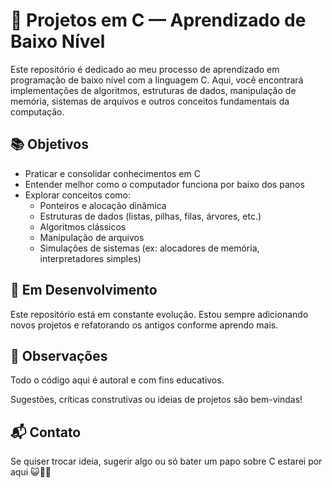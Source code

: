 # 🧠 Projetos em C — Aprendizado de Baixo Nível

Este repositório é dedicado ao meu processo de aprendizado em programação de baixo nível com a linguagem C. Aqui, você encontrará implementações de algoritmos, estruturas de dados, manipulação de memória, sistemas de arquivos e outros conceitos fundamentais da computação.

## 📚 Objetivos

- Praticar e consolidar conhecimentos em C
- Entender melhor como o computador funciona por baixo dos panos
- Explorar conceitos como:
  - Ponteiros e alocação dinâmica
  - Estruturas de dados (listas, pilhas, filas, árvores, etc.)
  - Algoritmos clássicos
  - Manipulação de arquivos
  - Simulações de sistemas (ex: alocadores de memória, interpretadores simples)

## 🚧 Em Desenvolvimento

Este repositório está em constante evolução. Estou sempre adicionando novos projetos e refatorando os antigos conforme aprendo mais.

## 📌 Observações
Todo o código aqui é autoral e com fins educativos.

Sugestões, críticas construtivas ou ideias de projetos são bem-vindas!

## 📬 Contato

Se quiser trocar ideia, sugerir algo ou só bater um papo sobre C estarei por aqui 😺👊🏽
